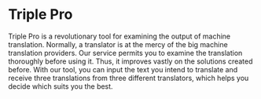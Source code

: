 # Triple Pro
Triple Pro is a revolutionary tool for examining the output of machine translation. Normally, a translator is at the mercy of the big machine translation providers. Our service permits you to examine the translation thoroughly before using it. Thus, it improves vastly on the solutions created before.
With our tool, you can input the text you intend to translate and receive three translations from three different translators, which helps you decide which suits you the best.
